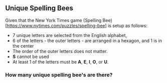 ## Unique Spelling Bees
Given that the New York Times game (Spelling Bee)[https://www.nytimes.com/puzzles/spelling-bee] is setup as follows:
* $7$ unique letters are selected from the English alphabet,
* $6$ of the letters - the outer letters - are arranged in a hexagon, and $1$ is in the center
* The order of the outer letters does not matter.
* **S** cannot be used
* At least $1$ of the letters must be **A**, **E**, **I**, **O**, or **U**.
### How many unique spelling bee's are there?
